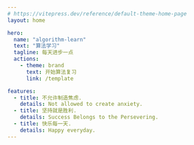 ```yaml
---
# https://vitepress.dev/reference/default-theme-home-page
layout: home

hero:
  name: "algorithm-learn"
  text: "算法学习"
  tagline: 每天进步一点
  actions:
    - theme: brand
      text: 开始算法复习
      link: /template

features:
  - title: 不允许制造焦虑.
    details: Not allowed to create anxiety.
  - title: 坚持就是胜利.
    details: Success Belongs to the Persevering.
  - title: 快乐每一天.
    details: Happy everyday.
---
```


